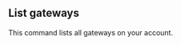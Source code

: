 <!-- usedin: [ _legacy_docker/Toolbelt] - post: -->


## List gateways

This command lists all gateways on your account.

